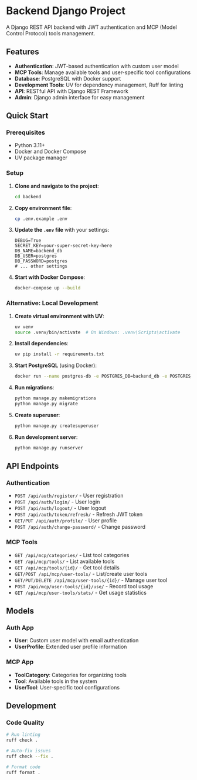 # Backend Django Project

A Django REST API backend with JWT authentication and MCP (Model Control Protocol) tools management.

## Features

- **Authentication**: JWT-based authentication with custom user model
- **MCP Tools**: Manage available tools and user-specific tool configurations
- **Database**: PostgreSQL with Docker support
- **Development Tools**: UV for dependency management, Ruff for linting
- **API**: RESTful API with Django REST Framework
- **Admin**: Django admin interface for easy management

## Quick Start

### Prerequisites

- Python 3.11+
- Docker and Docker Compose
- UV package manager

### Setup

1. **Clone and navigate to the project**:
   ```bash
   cd backend
   ```

2. **Copy environment file**:
   ```bash
   cp .env.example .env
   ```

3. **Update the `.env` file** with your settings:
   ```env
   DEBUG=True
   SECRET_KEY=your-super-secret-key-here
   DB_NAME=backend_db
   DB_USER=postgres
   DB_PASSWORD=postgres
   # ... other settings
   ```

4. **Start with Docker Compose**:
   ```bash
   docker-compose up --build
   ```

### Alternative: Local Development

1. **Create virtual environment with UV**:
   ```bash
   uv venv
   source .venv/bin/activate  # On Windows: .venv\Scripts\activate
   ```

2. **Install dependencies**:
   ```bash
   uv pip install -r requirements.txt
   ```

3. **Start PostgreSQL** (using Docker):
   ```bash
   docker run --name postgres-db -e POSTGRES_DB=backend_db -e POSTGRES_USER=postgres -e POSTGRES_PASSWORD=postgres -p 5432:5432 -d postgres:16
   ```

4. **Run migrations**:
   ```bash
   python manage.py makemigrations
   python manage.py migrate
   ```

5. **Create superuser**:
   ```bash
   python manage.py createsuperuser
   ```

6. **Run development server**:
   ```bash
   python manage.py runserver
   ```

## API Endpoints

### Authentication
- `POST /api/auth/register/` - User registration
- `POST /api/auth/login/` - User login
- `POST /api/auth/logout/` - User logout
- `POST /api/auth/token/refresh/` - Refresh JWT token
- `GET/PUT /api/auth/profile/` - User profile
- `POST /api/auth/change-password/` - Change password

### MCP Tools
- `GET /api/mcp/categories/` - List tool categories
- `GET /api/mcp/tools/` - List available tools
- `GET /api/mcp/tools/{id}/` - Get tool details
- `GET/POST /api/mcp/user-tools/` - List/create user tools
- `GET/PUT/DELETE /api/mcp/user-tools/{id}/` - Manage user tool
- `POST /api/mcp/user-tools/{id}/use/` - Record tool usage
- `GET /api/mcp/user-tools/stats/` - Get usage statistics

## Models

### Auth App
- **User**: Custom user model with email authentication
- **UserProfile**: Extended user profile information

### MCP App
- **ToolCategory**: Categories for organizing tools
- **Tool**: Available tools in the system
- **UserTool**: User-specific tool configurations

## Development

### Code Quality
```bash
# Run linting
ruff check .

# Auto-fix issues
ruff check --fix .

# Format code
ruff format .
```

